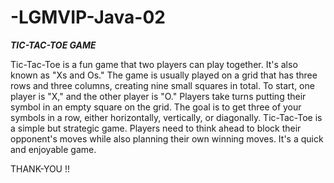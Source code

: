 # -LGMVIP-Java-02

_**TIC-TAC-TOE GAME**_

Tic-Tac-Toe is a fun game that two players can play together. It's also known as "Xs and Os." The game is usually played on a grid that has three rows and three columns, creating nine small squares in total.
To start, one player is "X," and the other player is "O." Players take turns putting their symbol in an empty square on the grid. The goal is to get three of your symbols in a row, either horizontally, vertically, or diagonally.
Tic-Tac-Toe is a simple but strategic game. Players need to think ahead to block their opponent's moves while also planning their own winning moves. 
It's a quick and enjoyable game.

THANK-YOU !!

